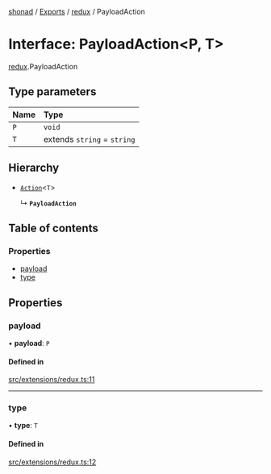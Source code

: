 [shonad](../README.md) / [Exports](../modules.md) / [redux](../modules/redux.md) / PayloadAction

# Interface: PayloadAction<P, T\>

[redux](../modules/redux.md).PayloadAction

## Type parameters

| Name | Type |
| :------ | :------ |
| `P` | `void` |
| `T` | extends `string` = `string` |

## Hierarchy

- [`Action`](redux.Action.md)<`T`\>

  ↳ **`PayloadAction`**

## Table of contents

### Properties

- [payload](redux.PayloadAction.md#payload)
- [type](redux.PayloadAction.md#type)

## Properties

### payload

• **payload**: `P`

#### Defined in

[src/extensions/redux.ts:11](https://github.com/jonlaing/shonad/blob/299d147/src/extensions/redux.ts#L11)

___

### type

• **type**: `T`

#### Defined in

[src/extensions/redux.ts:12](https://github.com/jonlaing/shonad/blob/299d147/src/extensions/redux.ts#L12)
